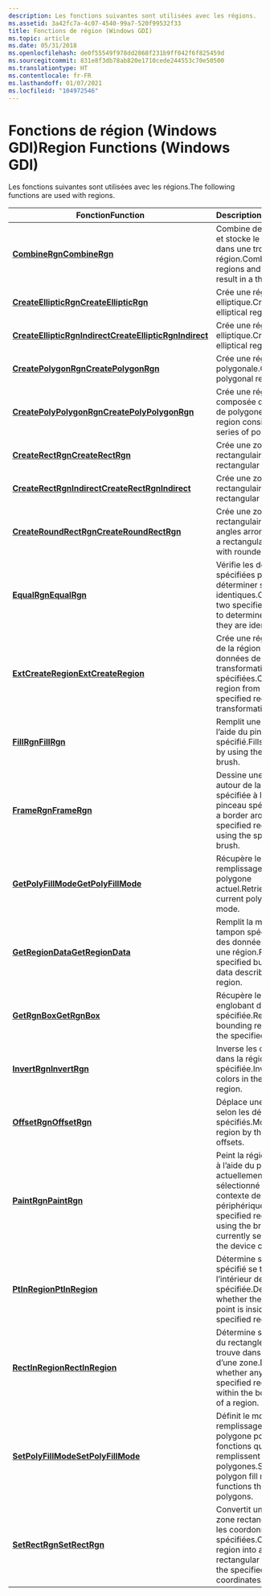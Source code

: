 ```yaml
---
description: Les fonctions suivantes sont utilisées avec les régions.
ms.assetid: 3a42fc7a-4c07-4540-99a7-520f99532f33
title: Fonctions de région (Windows GDI)
ms.topic: article
ms.date: 05/31/2018
ms.openlocfilehash: de0f55549f978dd2868f231b9ff042f6f825459d
ms.sourcegitcommit: 831e8f3db78ab820e1710cede244553c70e50500
ms.translationtype: HT
ms.contentlocale: fr-FR
ms.lasthandoff: 01/07/2021
ms.locfileid: "104972546"
---
```

# <a name="region-functions-windows-gdi"></a><span data-ttu-id="c6c76-103">Fonctions de région (Windows GDI)</span><span class="sxs-lookup"><span data-stu-id="c6c76-103">Region Functions (Windows GDI)</span></span>

<span data-ttu-id="c6c76-104">Les fonctions suivantes sont utilisées avec les régions.</span><span class="sxs-lookup"><span data-stu-id="c6c76-104">The following functions are used with regions.</span></span>



| <span data-ttu-id="c6c76-105">Fonction</span><span class="sxs-lookup"><span data-stu-id="c6c76-105">Function</span></span>                                                       | <span data-ttu-id="c6c76-106">Description</span><span class="sxs-lookup"><span data-stu-id="c6c76-106">Description</span></span>                                                                                  |
|----------------------------------------------------------------|----------------------------------------------------------------------------------------------|
| [<span data-ttu-id="c6c76-107">**CombineRgn**</span><span class="sxs-lookup"><span data-stu-id="c6c76-107">**CombineRgn**</span></span>](/windows/desktop/api/Wingdi/nf-wingdi-combinergn)                               | <span data-ttu-id="c6c76-108">Combine deux régions et stocke le résultat dans une troisième région.</span><span class="sxs-lookup"><span data-stu-id="c6c76-108">Combines two regions and stores the result in a third region.</span></span>                                |
| [<span data-ttu-id="c6c76-109">**CreateEllipticRgn**</span><span class="sxs-lookup"><span data-stu-id="c6c76-109">**CreateEllipticRgn**</span></span>](/windows/desktop/api/Wingdi/nf-wingdi-createellipticrgn)                 | <span data-ttu-id="c6c76-110">Crée une région elliptique.</span><span class="sxs-lookup"><span data-stu-id="c6c76-110">Creates an elliptical region.</span></span>                                                                |
| [<span data-ttu-id="c6c76-111">**CreateEllipticRgnIndirect**</span><span class="sxs-lookup"><span data-stu-id="c6c76-111">**CreateEllipticRgnIndirect**</span></span>](/windows/desktop/api/Wingdi/nf-wingdi-createellipticrgnindirect) | <span data-ttu-id="c6c76-112">Crée une région elliptique.</span><span class="sxs-lookup"><span data-stu-id="c6c76-112">Creates an elliptical region.</span></span>                                                                |
| [<span data-ttu-id="c6c76-113">**CreatePolygonRgn**</span><span class="sxs-lookup"><span data-stu-id="c6c76-113">**CreatePolygonRgn**</span></span>](/windows/desktop/api/Wingdi/nf-wingdi-createpolygonrgn)                   | <span data-ttu-id="c6c76-114">Crée une région polygonale.</span><span class="sxs-lookup"><span data-stu-id="c6c76-114">Creates a polygonal region.</span></span>                                                                  |
| [<span data-ttu-id="c6c76-115">**CreatePolyPolygonRgn**</span><span class="sxs-lookup"><span data-stu-id="c6c76-115">**CreatePolyPolygonRgn**</span></span>](/windows/desktop/api/Wingdi/nf-wingdi-createpolypolygonrgn)           | <span data-ttu-id="c6c76-116">Crée une région composée d’une série de polygones.</span><span class="sxs-lookup"><span data-stu-id="c6c76-116">Creates a region consisting of a series of polygons.</span></span>                                         |
| [<span data-ttu-id="c6c76-117">**CreateRectRgn**</span><span class="sxs-lookup"><span data-stu-id="c6c76-117">**CreateRectRgn**</span></span>](/windows/desktop/api/Wingdi/nf-wingdi-createrectrgn)                         | <span data-ttu-id="c6c76-118">Crée une zone rectangulaire.</span><span class="sxs-lookup"><span data-stu-id="c6c76-118">Creates a rectangular region.</span></span>                                                                |
| [<span data-ttu-id="c6c76-119">**CreateRectRgnIndirect**</span><span class="sxs-lookup"><span data-stu-id="c6c76-119">**CreateRectRgnIndirect**</span></span>](/windows/desktop/api/Wingdi/nf-wingdi-createrectrgnindirect)         | <span data-ttu-id="c6c76-120">Crée une zone rectangulaire.</span><span class="sxs-lookup"><span data-stu-id="c6c76-120">Creates a rectangular region.</span></span>                                                                |
| [<span data-ttu-id="c6c76-121">**CreateRoundRectRgn**</span><span class="sxs-lookup"><span data-stu-id="c6c76-121">**CreateRoundRectRgn**</span></span>](/windows/desktop/api/Wingdi/nf-wingdi-createroundrectrgn)               | <span data-ttu-id="c6c76-122">Crée une zone rectangulaire avec des angles arrondis.</span><span class="sxs-lookup"><span data-stu-id="c6c76-122">Creates a rectangular region with rounded corners.</span></span>                                           |
| [<span data-ttu-id="c6c76-123">**EqualRgn**</span><span class="sxs-lookup"><span data-stu-id="c6c76-123">**EqualRgn**</span></span>](/windows/desktop/api/Wingdi/nf-wingdi-equalrgn)                                   | <span data-ttu-id="c6c76-124">Vérifie les deux régions spécifiées pour déterminer si elles sont identiques.</span><span class="sxs-lookup"><span data-stu-id="c6c76-124">Checks the two specified regions to determine whether they are identical.</span></span>                    |
| [<span data-ttu-id="c6c76-125">**ExtCreateRegion**</span><span class="sxs-lookup"><span data-stu-id="c6c76-125">**ExtCreateRegion**</span></span>](/windows/desktop/api/Wingdi/nf-wingdi-extcreateregion)                     | <span data-ttu-id="c6c76-126">Crée une région à partir de la région et des données de transformation spécifiées.</span><span class="sxs-lookup"><span data-stu-id="c6c76-126">Creates a region from the specified region and transformation data.</span></span>                          |
| [<span data-ttu-id="c6c76-127">**FillRgn**</span><span class="sxs-lookup"><span data-stu-id="c6c76-127">**FillRgn**</span></span>](/windows/desktop/api/Wingdi/nf-wingdi-fillrgn)                                     | <span data-ttu-id="c6c76-128">Remplit une région à l’aide du pinceau spécifié.</span><span class="sxs-lookup"><span data-stu-id="c6c76-128">Fills a region by using the specified brush.</span></span>                                                 |
| [<span data-ttu-id="c6c76-129">**FrameRgn**</span><span class="sxs-lookup"><span data-stu-id="c6c76-129">**FrameRgn**</span></span>](/windows/desktop/api/Wingdi/nf-wingdi-framergn)                                   | <span data-ttu-id="c6c76-130">Dessine une bordure autour de la région spécifiée à l’aide du pinceau spécifié.</span><span class="sxs-lookup"><span data-stu-id="c6c76-130">Draws a border around the specified region by using the specified brush.</span></span>                     |
| [<span data-ttu-id="c6c76-131">**GetPolyFillMode**</span><span class="sxs-lookup"><span data-stu-id="c6c76-131">**GetPolyFillMode**</span></span>](/windows/desktop/api/Wingdi/nf-wingdi-getpolyfillmode)                     | <span data-ttu-id="c6c76-132">Récupère le mode de remplissage de polygone actuel.</span><span class="sxs-lookup"><span data-stu-id="c6c76-132">Retrieves the current polygon fill mode.</span></span>                                                     |
| [<span data-ttu-id="c6c76-133">**GetRegionData**</span><span class="sxs-lookup"><span data-stu-id="c6c76-133">**GetRegionData**</span></span>](/windows/desktop/api/Wingdi/nf-wingdi-getregiondata)                         | <span data-ttu-id="c6c76-134">Remplit la mémoire tampon spécifiée avec des données décrivant une région.</span><span class="sxs-lookup"><span data-stu-id="c6c76-134">Fills the specified buffer with data describing a region.</span></span>                                    |
| [<span data-ttu-id="c6c76-135">**GetRgnBox**</span><span class="sxs-lookup"><span data-stu-id="c6c76-135">**GetRgnBox**</span></span>](/windows/desktop/api/Wingdi/nf-wingdi-getrgnbox)                                 | <span data-ttu-id="c6c76-136">Récupère le rectangle englobant de la région spécifiée.</span><span class="sxs-lookup"><span data-stu-id="c6c76-136">Retrieves the bounding rectangle of the specified region.</span></span>                                    |
| [<span data-ttu-id="c6c76-137">**InvertRgn**</span><span class="sxs-lookup"><span data-stu-id="c6c76-137">**InvertRgn**</span></span>](/windows/desktop/api/Wingdi/nf-wingdi-invertrgn)                                 | <span data-ttu-id="c6c76-138">Inverse les couleurs dans la région spécifiée.</span><span class="sxs-lookup"><span data-stu-id="c6c76-138">Inverts the colors in the specified region.</span></span>                                                  |
| [<span data-ttu-id="c6c76-139">**OffsetRgn**</span><span class="sxs-lookup"><span data-stu-id="c6c76-139">**OffsetRgn**</span></span>](/windows/desktop/api/Wingdi/nf-wingdi-offsetrgn)                                 | <span data-ttu-id="c6c76-140">Déplace une région selon les décalages spécifiés.</span><span class="sxs-lookup"><span data-stu-id="c6c76-140">Moves a region by the specified offsets.</span></span>                                                     |
| [<span data-ttu-id="c6c76-141">**PaintRgn**</span><span class="sxs-lookup"><span data-stu-id="c6c76-141">**PaintRgn**</span></span>](/windows/desktop/api/Wingdi/nf-wingdi-paintrgn)                                   | <span data-ttu-id="c6c76-142">Peint la région spécifiée à l’aide du pinceau actuellement sélectionné dans le contexte de périphérique.</span><span class="sxs-lookup"><span data-stu-id="c6c76-142">Paints the specified region by using the brush currently selected into the device context.</span></span>   |
| [<span data-ttu-id="c6c76-143">**PtInRegion**</span><span class="sxs-lookup"><span data-stu-id="c6c76-143">**PtInRegion**</span></span>](/windows/desktop/api/Wingdi/nf-wingdi-ptinregion)                               | <span data-ttu-id="c6c76-144">Détermine si le point spécifié se trouve à l’intérieur de la région spécifiée.</span><span class="sxs-lookup"><span data-stu-id="c6c76-144">Determines whether the specified point is inside the specified region.</span></span>                       |
| [<span data-ttu-id="c6c76-145">**RectInRegion**</span><span class="sxs-lookup"><span data-stu-id="c6c76-145">**RectInRegion**</span></span>](/windows/desktop/api/Wingdi/nf-wingdi-rectinregion)                           | <span data-ttu-id="c6c76-146">Détermine si une partie du rectangle spécifié se trouve dans les limites d’une zone.</span><span class="sxs-lookup"><span data-stu-id="c6c76-146">Determines whether any part of the specified rectangle is within the boundaries of a region.</span></span> |
| [<span data-ttu-id="c6c76-147">**SetPolyFillMode**</span><span class="sxs-lookup"><span data-stu-id="c6c76-147">**SetPolyFillMode**</span></span>](/windows/desktop/api/Wingdi/nf-wingdi-setpolyfillmode)                     | <span data-ttu-id="c6c76-148">Définit le mode de remplissage du polygone pour les fonctions qui remplissent des polygones.</span><span class="sxs-lookup"><span data-stu-id="c6c76-148">Sets the polygon fill mode for functions that fill polygons.</span></span>                                 |
| [<span data-ttu-id="c6c76-149">**SetRectRgn**</span><span class="sxs-lookup"><span data-stu-id="c6c76-149">**SetRectRgn**</span></span>](/windows/desktop/api/Wingdi/nf-wingdi-setrectrgn)                               | <span data-ttu-id="c6c76-150">Convertit une zone en zone rectangulaire avec les coordonnées spécifiées.</span><span class="sxs-lookup"><span data-stu-id="c6c76-150">Converts a region into a rectangular region with the specified coordinates.</span></span>                  |



 

 

 



